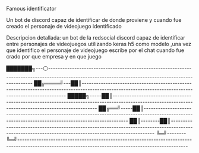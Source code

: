 
Famous identificator

Un bot de discord capaz de identificar de donde proviene y cuando fue creado el personaje de videojuego identificado 

Descripcion detallada:
un bot de la redsocial discord capaz de identificar  entre personajes de videojuegos utilizando keras h5 como modelo ,una vez que identifico el personaje de videojuego escribe por el chat cuando fue crado por que empresa y en que juego 



███████╗---⚪-----------------------------------------------------------------------------------------------------------------------------------------------------
██╔════╝---██║-----------------------------------------------------------------------------------------------------------------------------------------------------
█████╗-----██║-----------------------------------------------------------------------------------------------------------------------------------------------------
██╔══╝-----██║-----------------------------------------------------------------------------------------------------------------------------------------------------
██║--------██║-----------------------------------------------------------------------------------------------------------------------------------------------------
╚═╝--------╚═╝-----------------------------------------------------------------------------------------------------------------------------------------------------



